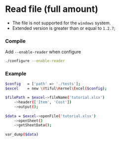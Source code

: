 # Read file (full amount)

* The file is not supported for the `windows` system.
* Extended version is greater than or equal to `1.2.7`;

### Compile

Add `--enable-reader` when configure

```bash
./configure --enable-reader
```

### Example

```bash
$config   = ['path' => './tests'];
$excel    = new \Vtiful\Kernel\Excel($config);

$filePath = $excel->fileName('tutorial.xlsx')
    ->header(['Item', 'Cost'])
    ->output();
    
$data = $excel->openFile('tutorial.xlsx')
    ->openSheet()
    ->getSheetData();
    
var_dump($data)
```



